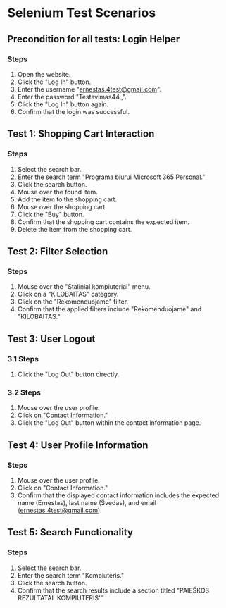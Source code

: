 # Selenium Test Scenarios

## Precondition for all tests: Login Helper

### Steps

1. Open the website.
2. Click the "Log In" button.
3. Enter the username "ernestas.4test@gmail.com".
4. Enter the password "Testavimas44,,".
5. Click the "Log In" button again.
6. Confirm that the login was successful.

## Test 1: Shopping Cart Interaction

### Steps

1. Select the search bar.
2. Enter the search term "Programa biurui Microsoft 365 Personal."
3. Click the search button.
4. Mouse over the found item.
5. Add the item to the shopping cart.
6. Mouse over the shopping cart.
7. Click the "Buy" button.
8. Confirm that the shopping cart contains the expected item.
9. Delete the item from the shopping cart.

## Test 2: Filter Selection

### Steps

1. Mouse over the "Staliniai kompiuteriai" menu.
2. Click on a "KILOBAITAS" category.
3. Click on the "Rekomenduojame" filter.
4. Confirm that the applied filters include "Rekomenduojame" and "KILOBAITAS."

## Test 3: User Logout

### 3.1 Steps

1. Click the "Log Out" button directly.

### 3.2 Steps

1. Mouse over the user profile.
2. Click on "Contact Information."
3. Click the "Log Out" button within the contact information page.

## Test 4: User Profile Information

### Steps

1. Mouse over the user profile.
2. Click on "Contact Information."
3. Confirm that the displayed contact information includes the expected name (Ernestas), last name (Švedas), and email (ernestas.4test@gmail.com).

## Test 5: Search Functionality

### Steps

1. Select the search bar.
2. Enter the search term "Kompiuteris."
3. Click the search button.
4. Confirm that the search results include a section titled "PAIEŠKOS REZULTATAI 'KOMPIUTERIS'."
